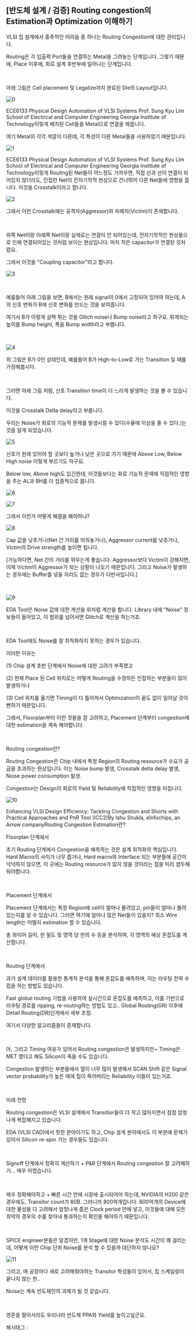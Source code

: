## [반도체 설계 / 검증] Routing congestion의 Estimation과 Optimization 이해하기

VLSI 칩 설계에서 중추적인 어려움 중 하나는 Routing Congestion에 대한 관리입니다.

Routing은 각 입출력 Port들을 연결하는 Metal을 그려놓는 단계입니다. 그렇기 때문에, Place 이후에, 회로 설계 후반부에 일어나는 단계입니다.

​

아래 그림은 Cell placement 및 Legalize까지 완료된 Die의 Layout입니다.

![0](/asset/img/223698396680/0.png)

ECE6133 Physical Design Automation of VLSI Systems Prof. Sung Kyu Lim School of Electrical and Computer Engineering Georgia Institute of Technology이렇게 배치된 Cell들을 Metal으로 연결을 해줍니다.

여기 Metal의 각각 색깔이 다른데, 각 특성이 다른 Metal들을 사용하였기 때문입니다.

![1](/asset/img/223698396680/1.png)

ECE6133 Physical Design Automation of VLSI Systems Prof. Sung Kyu Lim School of Electrical and Computer Engineering Georgia Institute of Technology이렇게 Rouitng된 Net들이 어느정도 가까우면, 직접 선과 선이 연결이 되어있지 않더라도, 인접한 Net이 전자기학적 현상으로 건너뛰어 다른 Net들에 영향을 줍니다. 이것을 Crosstalk이라고 합니다.

![2](/asset/img/223698396680/2.png)

그래서 이런 Crosstalk에는 공격자(Aggressor)와 피해자(Victim)이 존재합니다.

​

위쪽 Net이랑 아래쪽 Net이랑 실제로는 연결이 안 되어있는데, 전자기학적인 현상들으로 인해 연결되어있는 것처럼 보이는 현상입니다. 마치 작은 capacitor가 연결된 것처럼요.

그래서 이것을 "Coupling capacitor"라고 합니다.

![3](/asset/img/223698396680/3.png)

​

예를들어 아래 그림을 보면, B에서는 원래 signal이 0에서 고정되어 있어야 하는데, A의 신호 변화가 B에 신호 변화를 만드는 것을 보여줍니다.

여기서 B가 이렇게 살짝 튀는 것을 Glitch noise나 Bump noise라고 하구요. 튀게되는 높이를 Bump height, 폭을 Bump width라고 부릅니다.

​

![4](/asset/img/223698396680/4.png)

위 그림은 B가 0인 상태인데, 예를들어 B가 High-to-Low로 가는 Transition 일 때를 가정해봅시다.

​

그러면 아래 그림 처럼, 신호 Transition time이 더 느리게 발생하는 것을 볼 수 있습니다.

이것을 Crosstalk Delta delay라고 부릅니다.

우리는 Noise가 회로의 기능적 문제를 발생시킬 수 있다(수율에 이상을 줄 수 있다.)는 것을 알게 되었습니다.

![5](/asset/img/223698396680/5.png)

신호가 원래 있어야 할 곳보다 높거나 낮은 곳으로 가기 때문에 Above Low, Below High noise 이렇게 부르기도 하구요.

Below low, Above high도 있긴한데, 이것들보다는 회로 기능적 문제에 직접적인 영향을 주는 AL과 BH를 더 집중적으로 봅니다.

![6](/asset/img/223698396680/6.png)

![7](/asset/img/223698396680/7.png)

그래서 이런거 어떻게 해결을 해야하냐?

![8](/asset/img/223698396680/8.png)

Cap 값을 낮추거나(Net 간 거리를 띄워놓거나), Aggressor current를 낮추거나, Victim의 Drive strength를 높이면 됩니다.

[가능하다면, Net 간의 거리를 뛰우는게 좋습니다. Aggressor보다 Victim이 강해지면, 이제 Victim이 Aggressor가 되는 상황이 나오기 때문입니다. 그리고 Noise가 발생하는 경우에는 Buffer를 넣을 자리도 없는 경우가 다반사입니다.]

​

![9](/asset/img/223698396680/9.png)

EDA Tool은 Noise 값에 대한 계산을 위처럼 계산을 합니다. Library 내에 "Noise" 정보들이 들어있고, 이 범위를 넘어서면 Glitch로 계산을 하는거죠.

​

EDA Tool에도 Noise를 잘 최적화하지 못하는 경우가 있습니다.

이러한 이유는

(1) Chip 설계 초반 단계에서 Noise에 대한 고려가 부족했고

(2) 현재 Place 된 Cell 위치로는 어떻게 Routing을 수정하든 인접하는 부분들이 많이 발생하거나

(3) Cell 위치를 옮기면 Timing이 다 틀어져서 Optimization이 끝도 없이 일어날 것이 뻔하기 때문입니다.

그래서, Floorplan부터 이런 것들을 잘 고려하고, Placement 단계부터 congestion에 대한 estimation을 계속 해야합니다.

​

Routing congestion란?

Routing Congestion은 Chip 내에서 특정 Region의 Routing resource가 수요가 공급을 초과하는 현상입니다. 이는 Noise bump 발생, Crosstalk delta delay 발생, Noise power consumption 발생.

Congestion는 Design의 회로의 Yield 및 Reliability에 직접적인 영향을 미칩니다.

![10](/asset/img/223698396680/10.png)

Enhancing VLSI Design Efficiency: Tackling Congestion and Shorts with Practical Approaches and PnR Tool (ICC2)By Ishu Shukla, eInfochips, an Arrow companyRouting Congestion Estimation란?

Floorplan 단계에서 

초기 Routing 단계에서 Congestion을 예측하는 것은 설계 최적화의 핵심입니다. Hard Macro의 사이가 너무 좁거나, Hard macro와 Interface 되는 부분들에 공간이 넉넉하지 않으면, 이 곳에는 Routing resource가 많지 않을 것이라는 점을 미리 염두해둬야합니다.

​

Placement 단계에서 

Placement 단계에서는 특정 Region에 cell이 얼마나 몰려있고, pin들이 얼마나 몰려있는지를 알 수 있습니다. 그러면 여기에 얼마나 많은 Net들이 있을지? 최소 Wire length는 어떨지 estimation 할 수 있습니다. 

총 와이어 길이, 핀 밀도 및 영역 당 핀의 수 등을 분석하여, 각 영역의 예상 혼잡도를 계산합니다.

​

Routing 단계에서

과거 설계 데이터를 활용한 통계적 분석을 통해 혼잡도를 예측하며, 이는 라우팅 전략 수립을 하는 방법도 있습니다.

Fast global routing 기법을 사용하여 실시간으로 혼잡도를 예측하고, 이를 기반으로 라우팅 경로를 ripping, re-routing하는 방법도 있고.. Global Routing(GR) 이후에 Detail Routing(DR)단게에서 세부 조정.

여기서 다양한 알고리즘들이 존재합니다.

​

아, 그리고 Timing 여유가 있어서 Routing congestion은 발생하지만~ Timing은 MET 했다고 해도 Silicon이 죽을 수도 있습니다.

Congestion 발생하는 부분들에서 열이 너무 많이 발생해서 SCAN Shift 같은 Signal vector probability가 높은 때에 칩이 죽어버리는 Reliability 이들이 있는거죠.

​

미래 전망

Routing congestion은 VLSI 설계에서 Transitior들이 더 작고 많아지면서 점점 엄청나게 복잡해지고 있습니다.

EDA (VLSI CAD)에서 핫한 분야이기도 하고, Chip 설계 분야에서도 이 부분에 문제가 있어서 Silicon re-spin 가는 경우들도 있습니다.

​

Signoff 단계에서 정확히 계산하기 + P&R 단계에서 Routing congestion 잘 고려해하기... 매우 어렵습니다.

​

매우 정확해야하고 + 빠른 시간 안에 시장에 출시되어야 하는데, NVIDIA의 H200 같은 경우에도, Transitor count가 80B. 그러니까 800억개입니다. 800억개의 Device에 대한 물성을 다 고려해서 엄청나게 좁은 Clock period 안에 넣고, 이것들에 대해 모든 최악의 경우의 수를 찾아내 통과하는지 확인을 해야하기 때문입니다.

​

SPICE engineer분들은 알겠지만, 1개 Stage에 대한 Noise 분석도 시간이 꽤 걸리는데, 어떻게 이런 Chip 단위 Noise를 분석 할 수 있을까 대단하지 않나요?

![11](/asset/img/223698396680/11.png)

그리고, 매 공정마다 새로 고려해줘야하는 Transitor 특성들이 있어서, 칩 스케일링이 끝나지 않는 한..

Noise는 계속 반도체인의 과제가 될 것 같습니다.

​

영혼을 팔아서라도 우리나라 반도체 PPA와 Yield를 높이고싶군요. 

 해시태그 : 